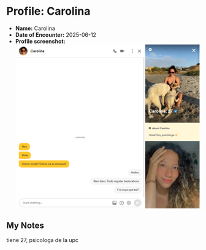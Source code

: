 # Profile: Carolina

- **Name:** Carolina
- **Date of Encounter:** 2025-06-12
- **Profile screenshot:** ![profile](../images/carolina_2025-06-12.jpg)

## My Notes
tiene 27, psicologa de la upc
